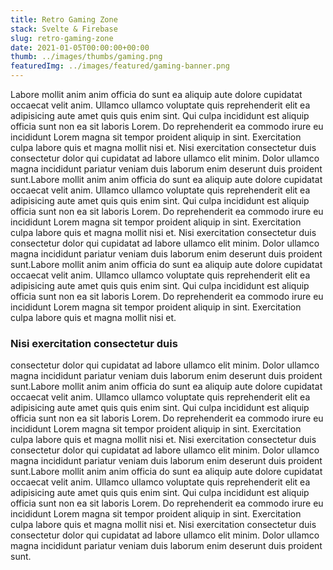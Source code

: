 ```yaml
---
title: Retro Gaming Zone
stack: Svelte & Firebase
slug: retro-gaming-zone
date: 2021-01-05T00:00:00+00:00
thumb: ../images/thumbs/gaming.png
featuredImg: ../images/featured/gaming-banner.png
---
```


Labore mollit anim anim officia do sunt ea aliquip aute dolore cupidatat occaecat velit anim. Ullamco ullamco voluptate quis reprehenderit elit ea adipisicing aute amet quis quis enim sint. Qui culpa incididunt est aliquip officia sunt non ea sit laboris Lorem. Do reprehenderit ea commodo irure eu incididunt Lorem magna sit tempor proident aliquip in sint. Exercitation culpa labore quis et magna mollit nisi et. Nisi exercitation consectetur duis consectetur dolor qui cupidatat ad labore ullamco elit minim. Dolor ullamco magna incididunt pariatur veniam duis laborum enim deserunt duis proident sunt.Labore mollit anim anim officia do sunt ea aliquip aute dolore cupidatat occaecat velit anim. Ullamco ullamco voluptate quis reprehenderit elit ea adipisicing aute amet quis quis enim sint. Qui culpa incididunt est aliquip officia sunt non ea sit laboris Lorem. Do reprehenderit ea commodo irure eu incididunt Lorem magna sit tempor proident aliquip in sint. Exercitation culpa labore quis et magna mollit nisi et. Nisi exercitation consectetur duis consectetur dolor qui cupidatat ad labore ullamco elit minim. Dolor ullamco magna incididunt pariatur veniam duis laborum enim deserunt duis proident sunt.Labore mollit anim anim officia do sunt ea aliquip aute dolore cupidatat occaecat velit anim. Ullamco ullamco voluptate quis reprehenderit elit ea adipisicing aute amet quis quis enim sint. Qui culpa incididunt est aliquip officia sunt non ea sit laboris Lorem. Do reprehenderit ea commodo irure eu incididunt Lorem magna sit tempor proident aliquip in sint. Exercitation culpa labore quis et magna mollit nisi et. 

### Nisi exercitation consectetur duis 

consectetur dolor qui cupidatat ad labore ullamco elit minim. Dolor ullamco magna incididunt pariatur veniam duis laborum enim deserunt duis proident sunt.Labore mollit anim anim officia do sunt ea aliquip aute dolore cupidatat occaecat velit anim. Ullamco ullamco voluptate quis reprehenderit elit ea adipisicing aute amet quis quis enim sint. Qui culpa incididunt est aliquip officia sunt non ea sit laboris Lorem. Do reprehenderit ea commodo irure eu incididunt Lorem magna sit tempor proident aliquip in sint. Exercitation culpa labore quis et magna mollit nisi et. Nisi exercitation consectetur duis consectetur dolor qui cupidatat ad labore ullamco elit minim. Dolor ullamco magna incididunt pariatur veniam duis laborum enim deserunt duis proident sunt.Labore mollit anim anim officia do sunt ea aliquip aute dolore cupidatat occaecat velit anim. Ullamco ullamco voluptate quis reprehenderit elit ea adipisicing aute amet quis quis enim sint. Qui culpa incididunt est aliquip officia sunt non ea sit laboris Lorem. Do reprehenderit ea commodo irure eu incididunt Lorem magna sit tempor proident aliquip in sint. Exercitation culpa labore quis et magna mollit nisi et. Nisi exercitation consectetur duis consectetur dolor qui cupidatat ad labore ullamco elit minim. Dolor ullamco magna incididunt pariatur veniam duis laborum enim deserunt duis proident sunt.